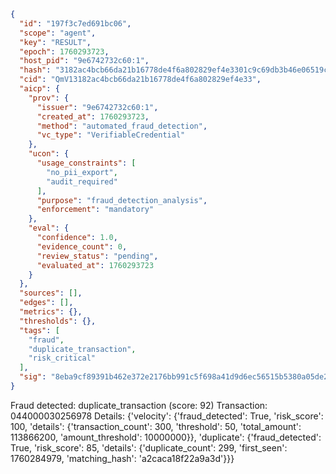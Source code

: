```json
{
  "id": "197f3c7ed691bc06",
  "scope": "agent",
  "key": "RESULT",
  "epoch": 1760293723,
  "host_pid": "9e6742732c60:1",
  "hash": "3182ac4bcb66da21b16778de4f6a802829ef4e3301c9c69db3b46e06519c3b61",
  "cid": "QmV13182ac4bcb66da21b16778de4f6a802829ef4e33",
  "aicp": {
    "prov": {
      "issuer": "9e6742732c60:1",
      "created_at": 1760293723,
      "method": "automated_fraud_detection",
      "vc_type": "VerifiableCredential"
    },
    "ucon": {
      "usage_constraints": [
        "no_pii_export",
        "audit_required"
      ],
      "purpose": "fraud_detection_analysis",
      "enforcement": "mandatory"
    },
    "eval": {
      "confidence": 1.0,
      "evidence_count": 0,
      "review_status": "pending",
      "evaluated_at": 1760293723
    }
  },
  "sources": [],
  "edges": [],
  "metrics": {},
  "thresholds": {},
  "tags": [
    "fraud",
    "duplicate_transaction",
    "risk_critical"
  ],
  "sig": "8eba9cf89391b462e372e2176bb991c5f698a41d9d6ec56515b5380a05de2f0a"
}
```

Fraud detected: duplicate_transaction (score: 92)
Transaction: 044000030256978
Details: {'velocity': {'fraud_detected': True, 'risk_score': 100, 'details': {'transaction_count': 300, 'threshold': 50, 'total_amount': 113866200, 'amount_threshold': 10000000}}, 'duplicate': {'fraud_detected': True, 'risk_score': 85, 'details': {'duplicate_count': 299, 'first_seen': 1760284979, 'matching_hash': 'a2caca18f22a9a3d'}}}